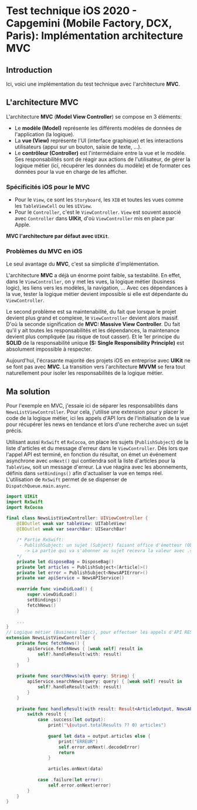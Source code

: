 # Test technique iOS 2020 - Capgemini (Mobile Factory, DCX, Paris): Implémentation architecture MVC

## Introduction

Ici, voici une implémentation du test technique avec l'architecture **MVC**.

## L'architecture MVC

L'architecture **MVC** (**Model View Controller**) se compose en 3 éléments:
- Le **modèle (Model)** représente les différents modèles de données de l'application (la logique).
- La **vue (View)** représente l'UI (interface graphique) et les interactions utilisateurs (appui sur un bouton, saisie de texte, ...).
- Le **contrôleur (Controller)** est l'intermédiaire entre la vue et le modèle. Ses responsabilités sont de réagir aux actions de l'utilisateur, de gérer la logique métier (ici, récupérer les données du modèle) et de formater ces données pour la vue en charge de les afficher.

### <a name="specificity"></a>Spécificités iOS pour le MVC

- Pour le `View`, ce sont les `Storyboard`, les `XIB` et toutes les vues comme les `TableViewCell` ou les `UIView`.
- Pour le `Controller`, c'est le `ViewController`. `View` est souvent associé avec `Controller` dans **UIKit**, d'où `ViewController` mis en place par Apple.

**MVC l'architecture par défaut avec `UIKit`**.

### <a name="problems"></a>Problèmes du MVC en iOS

Le seul avantage du **MVC**, c'est sa simplicité d'implémentation.

L'architecture **MVC** a déjà un énorme point faible, sa testabilité. En effet, dans le `ViewController`, on y met les vues, la logique métier (business logic), les liens vers les modèles, la navigation, ... Avec ces dépendances à la vue, tester la logique métier devient impossible si elle est dépendante du `ViewController`.

Le second problème est sa maintenabilité, du fait que lorsque le projet devient plus grand et complexe, le `ViewController` devient alors massif. D'où la seconde signification de **MVC: Massive View Controller**. Du fait qu'il y ait toutes les responsabilités et les dépendances, la maintenance devient plus compliquée (au risque de tout casser). Et le 1er principe du **SOLID** de la responsabilité unique **(S: Single Responsibility Principle)** est absolument impossible à respecter.

Aujourd'hui, l'écrasante majorité des projets iOS en entreprise avec **UIKit** ne se font pas avec **MVC**. La transition vers l'architecture **MVVM** se fera tout naturellement pour isoler les responsabilités de la logique métier.

## Ma solution

Pour l'exemple en MVC, j'essaie ici de séparer les responsabilités dans `NewsListViewController`. Pour cela, j'utilise une extension pour y placer le code de la logique métier, ici les appels d'API lors de l'initialisation de la vue pour récupérer les news en tendance et lors d'une recherche avec un sujet précis.

Utilisant aussi `RxSwift` et `RxCocoa`, on place les sujets (`PublishSubject`) de la liste d'articles et du message d'erreur dans le `ViewController`. Dès lors que l'appel API est terminé, en fonction du résultat, on émet un événement asynchrone avec `onNext()` qui contiendra soit la liste d'articles pour la `TableView`, soit un message d'erreur. La vue réagira avec les abonnements, définis dans `setBindings()` afin d'actualiser la vue en temps réel. L'utilisation de `RxSwift` permet de se dispenser de `DispatchQueue.main.async`.

```swift
import UIKit
import RxSwift
import RxCocoa

final class NewsListViewController: UIViewController {
    @IBOutlet weak var tableView: UITableView!
    @IBOutlet weak var searchBar: UISearchBar!
    
    /* Partie RxSwift:
     - PublishSubject: un sujet (Subject) faisant office d'émetteur (Observer) et de récepteur (Observable, abonné). Avec .onNext(), on émet une valeur. Particularité de ce type de sujet: démarre sans valeur et émet seulement des nouveaux éléments aux abonnés.
       -> La partie qui va s'abonner au sujet recevra la valeur avec .subscribe(onNext: { value in })
    */
    private let disposeBag = DisposeBag()
    private let articles = PublishSubject<[Article]>()
    private let error = PublishSubject<NewsAPIError>()
    private var apiService = NewsAPIService()
    
    override func viewDidLoad() {
        super.viewDidLoad()
        setBindings()
        fetchNews()
    }

    ...
}
// Logique métier (Business logic), pour effectuer les appels d'API REST.
extension NewsListViewController {
    private func fetchNews() {
        apiService.fetchNews { [weak self] result in
            self?.handleResult(with: result)
        }
    }
    
    private func searchNews(with query: String) {
        apiService.searchNews(query: query) { [weak self] result in
            self?.handleResult(with: result)
        }
    }
    
    private func handleResult(with result: Result<ArticleOutput, NewsAPIError>) {
        switch result {
            case .success(let output):
                print("\(output.totalResults ?? 0) articles")
                
                guard let data = output.articles else {
                    print("ERREUR")
                    self.error.onNext(.decodeError)
                    return
                }
                
                articles.onNext(data)
                
            case .failure(let error):
                self.error.onNext(error)
        }
    }
}
```